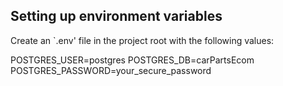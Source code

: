 ## Setting up environment variables

Create an `.env' file in the project root with the following values:

POSTGRES_USER=postgres
POSTGRES_DB=carPartsEcom
POSTGRES_PASSWORD=your_secure_password
